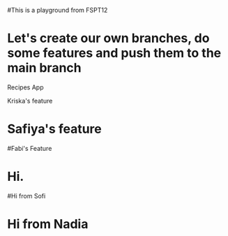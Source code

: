 #This is a playground from FSPT12

# Let's create our own branches, do some features and push them to the main branch

Recipes App

Kriska's feature

# Safiya's feature

#Fabi's Feature

# Hi.

#Hi from Sofi

# Hi from Nadia 

